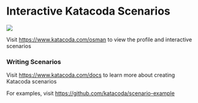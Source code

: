 # Interactive Katacoda Scenarios

[![](http://shields.katacoda.com/katacoda/osman/count.svg)](https://www.katacoda.com/osman "Get your profile on Katacoda.com")

Visit https://www.katacoda.com/osman to view the profile and interactive scenarios

### Writing Scenarios
Visit https://www.katacoda.com/docs to learn more about creating Katacoda scenarios

For examples, visit https://github.com/katacoda/scenario-example
